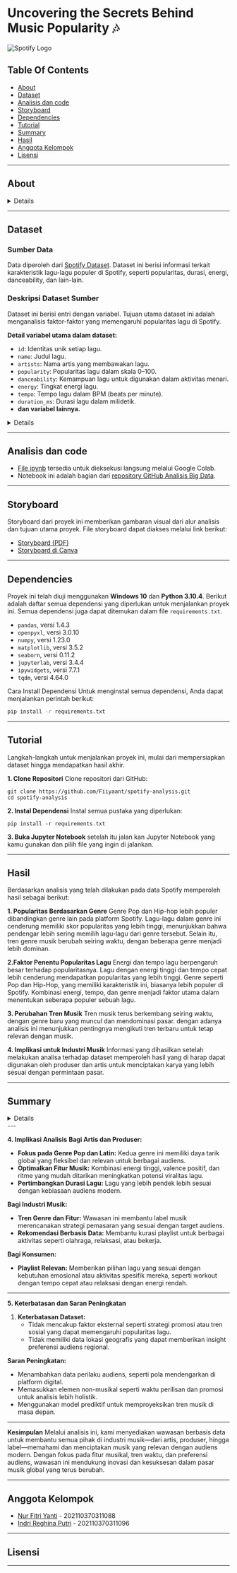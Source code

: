 # Uncovering the Secrets Behind Music Popularity 🎶

![Spotify Logo](https://upload.wikimedia.org/wikipedia/commons/thumb/2/26/Spotify_logo_with_text.svg/1024px-Spotify_logo_with_text.svg.png)


## Table Of Contents
- [About](#About)
- [Dataset](#dataset)
- [Analisis dan code](#analisis-dan-code)
- [Storyboard](#storyboard)
- [Dependencies](#dependencies)
- [Tutorial](#Tutorial)
- [Summary](#Summary)
- [Hasil](#hasil)
- [Anggota Kelompok](#anggota-kelompok)
- [Lisensi](#lisensi)

---


## About
<details>
  
### **1.1 Musik: Lebih dari Sekadar Hiburan**

Musik lebih dari sekadar hiburan; ia memiliki dampak besar pada **suasana hati**, **produktivitas**, dan bahkan **membentuk tren sosial** yang memengaruhi kehidupan sehari-hari. 

Di tengah persaingan ketat di industri musik, **memahami apa yang membuat sebuah lagu bisa viral atau populer** adalah kunci sukses. Dengan perkembangan teknologi, terutama lewat platform seperti **Spotify**, tren musik bergerak sangat cepat, dan preferensi audiens pun berubah seiring waktu.

Oleh karena itu, penting untuk menganalisis:
- **Faktor-faktor yang memengaruhi popularitas lagu**,
- **Karakteristik musik yang cocok untuk aktivitas tertentu**, serta
- **Tren yang muncul berdasarkan waktu rilis**.

Pemahaman ini bisa membantu **artis**, **produser**, dan **label musik** menciptakan karya yang lebih relevan, menarik, dan berpotensi sukses. 
Mari bersama-sama mengeksplorasi apa yang sebenarnya membuat musik bisa menghubungkan banyak orang!


### **1.2 Penjelasan Singkat Tentang Rencana dalam Mengatasi Pernyataan Masalah**

Kami menggunakan dataset yang berisi **32,833 lagu** dengan **23 fitur utama** seperti popularitas, genre, danceability, tempo, energi, valence, durasi, dan tahun rilis. Data ini mencakup informasi terperinci yang relevan untuk menganalisis tren musik, memahami karakteristik yang memengaruhi popularitas lagu, dan memberikan insight kepada artis serta produser musik.  

Pendekatan kami terdiri dari:
1. **Analisis Tren Musik**: Mengidentifikasi faktor-faktor yang memengaruhi popularitas lagu dan potensinya untuk menjadi viral berdasarkan genre dan fitur musik.
2. **Karakteristik Lagu untuk Aktivitas Tertentu**: Mengelompokkan lagu berdasarkan fitur seperti energi, tempo, dan valence untuk berbagai aktivitas seperti workout, relaksasi, atau bekerja.
3. **Tren Berdasarkan Waktu**: Menelusuri evolusi fitur musik seperti durasi, danceability, dan valence untuk menemukan perubahan pola preferensi audiens.
4. **Memberikan Insight Strategis**: Menyediakan panduan bagi artis dan industri musik untuk menciptakan karya yang relevan dengan audiens modern.

### **1.3 Pendekatan dan Teknik Analisis**

Kami menggunakan berbagai teknik analisis data untuk memahami dan menjawab permasalahan:
1. **Eksplorasi Data**: Melihat distribusi dan pola fitur musikal, seperti danceability dan popularitas.
2. **Korelasi Fitur**: Mengukur hubungan antara elemen musikal seperti energi, valence, dan danceability dengan tingkat popularitas.
3. **Clustering**: Mengelompokkan lagu menggunakan teknik seperti *K-Means* untuk menentukan kelompok lagu berdasarkan karakteristik tertentu, seperti workout atau relaksasi.
4. **Analisis Tren Historis**: Mengamati perubahan durasi, valence, dan danceability lagu berdasarkan tahun rilis untuk memahami evolusi tren musik.
5. **Visualisasi Data**: Menggunakan grafik untuk memetakan tren seperti dominasi genre setiap tahun, perubahan durasi lagu, dan evolusi energi serta valence.
6. **Rekomendasi Berbasis Data**: Menyusun daftar lagu dan insight untuk genre atau aktivitas tertentu berdasarkan hasil analisis.

Pendekatan ini bertujuan untuk memberikan solusi komprehensif yang relevan dengan dinamika industri musik modern.

### **1.4 Manfaat Analisis untuk Konsumen dan Industri Musik**

**Bagi Artis dan Produser**:
- Insight tentang genre dan fitur musik yang cenderung populer, seperti danceability tinggi atau valence positif, membantu menciptakan lagu dengan peluang besar untuk viralitas.
- Rekomendasi tentang durasi lagu, kombinasi fitur seperti energi dan tempo, serta genre dominan dapat menjadi panduan dalam proses kreatif.

**Bagi Industri Musik**:
- Tren berdasarkan waktu membantu industri memahami evolusi musik dan menyesuaikan strategi pemasaran.
- Insight tentang fitur musikal memungkinkan label untuk lebih tepat memasarkan lagu sesuai target audiens, baik untuk platform digital seperti Spotify maupun media sosial seperti TikTok.

**Bagi Audiens**:
- Playlist yang relevan dengan kebutuhan, seperti lagu workout dengan energi tinggi atau lagu relaksasi dengan suasana positif.
- Meningkatkan pengalaman mendengarkan yang lebih personal, membantu audiens menikmati musik yang sesuai dengan aktivitas dan preferensi mereka.

Analisis kami dilakukan diharapkan memberikan manfaat nyata untuk semua pemangku kepentingan dalam industri musik, mulai dari menciptakan musik yang relevan hingga memperkuat pengalaman mendengarkan audiens.
</details>


---

## Dataset

### Sumber Data
Data diperoleh dari [Spotify Dataset](https://www.kaggle.com/datasets/). Dataset ini berisi informasi terkait karakteristik lagu-lagu populer di Spotify, seperti popularitas, durasi, energi, danceability, dan lain-lain.

### Deskripsi Dataset Sumber
Dataset ini berisi **<jumlah data>** entri dengan **<jumlah variabel>** variabel. Tujuan utama dataset ini adalah menganalisis faktor-faktor yang memengaruhi popularitas lagu di Spotify.  

**Detail variabel utama dalam dataset:**
- `id`: Identitas unik setiap lagu.
- `name`: Judul lagu.
- `artists`: Nama artis yang membawakan lagu.
- `popularity`: Popularitas lagu dalam skala 0–100.
- `danceability`: Kemampuan lagu untuk digunakan dalam aktivitas menari.
- `energy`: Tingkat energi lagu.
- `tempo`: Tempo lagu dalam BPM (beats per minute).
- `duration_ms`: Durasi lagu dalam milidetik.
- **dan variabel lainnya.**  

<details>

**Karakteristik khusus data:**
- **Nilai Hilang:** Dataset mencatat nilai hilang sebagai `NaN`.  
- **Format Waktu:** Kolom waktu rilis menggunakan format `YYYY-MM-DD`.  

### Langkah-Langkah Pembersihan Data
#### **Langkah 1: Impor Data**
Data diimpor menggunakan pustaka `pandas` dengan format `.csv`. Berikut adalah langkah untuk mengimpor data:  
```python
import pandas as pd

# Membaca dataset 
df = pd.read_csv("spotify_dataset.csv")

# Menampilkan beberapa baris awal
df.head()
```

#### **Langkah 2: Pemeriksaan Nilai Hilang**
Kolom dengan nilai yang hilang diperiksa dan ditangani sesuai konteks:

```
# Menangani nilai hilang
df['popularity'].fillna(df['popularity'].mean(), inplace=True)  # Imputasi dengan rata-rata
df.dropna(subset=['artists', 'name'], inplace=True)  # Hapus baris dengan artis/nama hilang
```
#### **Langkah 3: Pemeriksaan dan Perbaikan Tipe Data**
Setelah data bersih, tipe data diperiksa dan diperbaiki jika ditemukan ketidaksesuaian.
```
# Mengecek tipe data
df.dtypes

# Mengubah tipe data 'duration_ms' menjadi tipe integer
df['duration_ms'] = df['duration_ms'].astype(int)
```
#### Ringkasan Dataset Setelah Pembersihan

**Sebelum Pembersihan:**
| Variabel              | Nilai Hilang |
|-----------------------|--------------|
| track_artist          | 5            |
| track_album_name      | 5            |
| track_name            | 5            |
| track_id              | 0            |
| key                   | 0            |
| tempo                 | 0            |
| valence               | 0            |
| liveness              | 0            |
| instrumentalness      | 0            |
| acousticsness         | 0            |
| speechiness           | 0            |
| mode                  | 0            |
| loudness              | 0            |
| danceability          | 0            |
| energy                | 0            |

**Sesudah Pembersihan:**
| Variabel              | Nilai Hilang |
|-----------------------|--------------|
| track_id              | 0            |
| energy                | 0            |
| tempo                 | 0            |
| valence               | 0            |
| liveness              | 0            |
| instrumentalness      | 0            |
| acousticsness         | 0            |
| speechiness           | 0            |
| mode                  | 0            |
| loudness              | 0            |
| key                   | 0            |
| danceability          | 0            |
| track_name            | 0            |
| playlist_subgenre     | 0            |
| playlist_genre        | 0            |
| playlist_id           | 0            |
| playlist_name         | 0            |
| track_album_release_date | 0         |


### Analisis Statistik Deskriptif


#### Tujuan
Analisis statistik deskriptif dilakukan untuk memberikan gambaran umum tentang data yang telah dibersihkan. Hal ini meliputi informasi seperti rata-rata, standar deviasi, nilai minimum, nilai maksimum, serta kuartil dari setiap variabel numerik dalam dataset.

#### Statistik Deskriptif Variabel Numerik
Berikut adalah hasil analisis statistik deskriptif untuk variabel numerik dalam dataset:

| Variabel            | Count    | Mean       | Std Dev    | Min       | 25%       | 50%       | 75%       | Max       |
|---------------------|----------|------------|------------|-----------|-----------|-----------|-----------|-----------|
| `track_popularity`  | 32833    | 42.48      | 24.98      | 0.00      | 24.00     | 45.00     | 62.00     | 100.00    |
| `danceability`      | 32833    | 0.65       | 0.14       | 0.00      | 0.56      | 0.67      | 0.76      | 0.98      |
| `energy`            | 32833    | 0.69       | 0.18       | 0.00      | 0.58      | 0.72      | 0.84      | 1.00      |
| `key`               | 32833    | 5.37       | 3.61       | 0.00      | 2.00      | 6.00      | 9.00      | 11.00     |
| `loudness`          | 32833    | -6.71      | 2.99       | -46.44    | -8.17     | -6.16     | -4.64     | 1.28      |
| `mode`              | 32833    | 0.56       | 0.49       | 0.00      | 0.00      | 1.00      | 1.00      | 1.00      |
| `speechiness`       | 32833    | 0.10       | 0.10       | 0.00      | 0.04      | 0.06      | 0.13      | 0.91      |
| `acousticness`      | 32833    | 0.17       | 0.21       | 0.00      | 0.01      | 0.08      | 0.25      | 0.99      |
| `instrumentalness`  | 32833    | 0.08       | 0.22       | 0.00      | 0.00      | 0.00      | 0.00      | 0.99      |
| `liveness`          | 32833    | 0.19       | 0.15       | 0.00      | 0.09      | 0.12      | 0.24      | 0.99      |
| `valence`           | 32833    | 0.51       | 0.23       | 0.00      | 0.33      | 0.51      | 0.69      | 0.99      |
| `tempo`             | 32833    | 120.88     | 26.90      | 0.00      | 99.96     | 121.98    | 133.92    | 239.44    |
| `duration_ms`       | 32833    | 225799.81  | 59834.00   | 4000.00   | 187819.00 | 216000.00 | 253585.00 | 517810.00 |

**Kesimpulan Awal**
1. **Populeritas Lagu (track_popularity)**: Nilai rata-rata adalah 42.48, menunjukkan sebagian besar lagu tidak sepenuhnya populer.
2. **Danceability dan Energy**: Sebagian besar lagu memiliki nilai danceability dan energy tinggi, yang menunjukkan karakteristik musik yang sering digunakan untuk aktivitas tarian atau hiburan.
3. **Tempo**: Tempo rata-rata adalah sekitar 120 BPM, konsisten dengan genre musik pop dan dance.
</details>
  
---
## Analisis dan code
- [File ipynb](https://colab.research.google.com/drive/1IT7PGdNXmqVbZYcVfQr2KW413MFy3L2V?usp=sharing) tersedia untuk dieksekusi langsung melalui Google Colab.
- Notebook ini adalah bagian dari [repository GitHub Analisis Big Data](https://github.com/fiiyaant/Analisis-Big-data/tree/main/Notebook).

---
## Storyboard
Storyboard dari proyek ini memberikan gambaran visual dari alur analisis dan tujuan utama proyek. File storyboard dapat diakses melalui link berikut:
- [Storyboard (PDF)](https://github.com/fiiyaant/Analisis-Big-data/blob/main/Storyboard/Storyboard.pdf)
- [Storyboard di Canva](https://www.canva.com/design/DAGYmD00Jps/ZUJwMcNluhOYKbGw4kTA7w/edit)

---
## Dependencies

Proyek ini telah diuji menggunakan **Windows 10** dan **Python 3.10.4**.
Berikut adalah daftar semua dependensi yang diperlukan untuk menjalankan proyek ini. Semua dependensi juga dapat ditemukan dalam file `requirements.txt`.

- `pandas`, versi 1.4.3  
- `openpyxl`, versi 3.0.10  
- `numpy`, versi 1.23.0  
- `matplotlib`, versi 3.5.2  
- `seaborn`, versi 0.11.2  
- `jupyterlab`, versi 3.4.4  
- `ipywidgets`, versi 7.7.1  
- `tqdm`, versi 4.64.0  

Cara Install Dependensi
Untuk menginstal semua dependensi, Anda dapat menjalankan perintah berikut:

```bash
pip install -r requirements.txt
```


---
## Tutorial

Langkah-langkah untuk menjalankan proyek ini, mulai dari mempersiapkan dataset hingga mendapatkan hasil akhir.

**1. Clone Repositori**
Clone repositori dari GitHub:
```
git clone https://github.com/Fiiyaant/spotify-analysis.git
cd spotify-analysis
```
**2. Instal Dependensi**
Instal semua pustaka yang diperlukan:
```
pip install -r requirements.txt
```
**3. Buka Jupyter Notebook**
setelah itu jalan kan Jupyter Notebook yang kamu gunakan dan pilih file yang ingin di jalankan.


---

## Hasil
Berdasarkan analisis yang telah dilakukan pada data Spotify memperoleh hasil sebagai berikut:

**1. Popularitas Berdasarkan Genre**
Genre Pop dan Hip-hop lebih populer dibandingkan genre lain pada platform Spotify. Lagu-lagu dalam genre ini cenderung memiliki skor popularitas yang lebih tinggi, menunjukkan bahwa pendengar lebih sering memilih lagu-lagu dari genre tersebut. Selain itu, tren genre musik berubah seiring waktu, dengan beberapa genre menjadi lebih dominan.

**2.Faktor Penentu Popularitas Lagu**
Energi dan tempo lagu berpengaruh besar terhadap popularitasnya. Lagu dengan energi tinggi dan tempo cepat lebih cenderung mendapatkan popularitas yang lebih tinggi. Genre seperti Pop dan Hip-Hop, yang memiliki karakteristik ini, biasanya lebih populer di Spotify. Kombinasi energi, tempo, dan genre menjadi faktor utama dalam menentukan seberapa populer sebuah lagu.

**3. Perubahan Tren Musik**
Tren musik terus berkembang seiring waktu, dengan genre baru yang muncul dan mendominasi pasar. dengan adanya analisis ini menunjukkan pentingnya mengikuti tren terbaru untuk tetap relevan dengan musik.

**4. Implikasi untuk Industri Musik**
Informasi yang dihasilkan setelah melakukan analisa terhadap dataset memperoleh hasil yang di harap dapat digunakan oleh produser dan artis untuk menciptakan karya yang lebih sesuai dengan permintaan pasar.


---

## Summary

<details>

**1. Pernyataan Masalah**
Industri musik terus berkembang pesat dengan hadirnya platform digital seperti Spotify dan TikTok yang mengubah cara audiens mengonsumsi dan menikmati musik. Tantangan utama yang dihadapi adalah:
- **Mengidentifikasi faktor-faktor yang membuat sebuah lagu populer atau viral.**
- **Menentukan karakteristik lagu yang sesuai untuk aktivitas tertentu seperti workout, relaksasi, atau bekerja.**
- **Menganalisis tren musik berdasarkan waktu rilis.**

Masalah ini sangat relevan bagi artis, produser, dan label musik untuk menciptakan lagu yang lebih relevan, menarik, dan memiliki daya tarik global.

---
**2. Pendekatan untuk Membahas Masalah**
Dataset yang digunakan mencakup **32,833 lagu** dengan **23 fitur utama**, seperti:
- **Fitur numerik:** Popularitas, danceability, energy, valence, tempo, dan durasi.
- **Fitur kategori:** Genre, sub-genre, nama artis, dan tahun rilis.

**Metodologi yang Diterapkan:**
1. **Eksplorasi Data:**
   - Mengidentifikasi pola dan distribusi fitur musikal utama seperti popularitas, tempo, dan energi.
2. **Analisis Tren:**
   - Memetakan evolusi genre, durasi lagu, dan danceability dari tahun ke tahun untuk memahami perubahan preferensi audiens.
3. **Segmentasi Aktivitas:**
   - Mengelompokkan lagu berdasarkan fitur tertentu untuk aktivitas seperti workout (tempo tinggi), relaksasi (energi rendah), dan bekerja (acousticness tinggi).
4. **Visualisasi Data:**
   - Menggunakan grafik untuk menggambarkan tren popularitas, perubahan genre, dan evolusi fitur musikal.

---

**3. Wawasan Utama**
1. **Dominasi Genre Berdasarkan Waktu:**
   - **Rock** mendominasi dari tahun 1960-an hingga 1990-an dengan lagu ikonik seperti *"Bohemian Rhapsody"* oleh Queen.
   - **Pop dan EDM** menjadi genre yang dominan sejak 2010-an, didorong oleh platform digital. Contoh: *"Shape of You"* oleh Ed Sheeran.

2. **Durasi Lagu Berdasarkan Era:**
   - Lagu pada era 1960-1980-an berdurasi panjang (~4 menit), seperti *"Hotel California"* oleh Eagles.
   - Lagu modern cenderung lebih pendek (~3 menit), mencerminkan preferensi audiens akan konten yang cepat dan ringkas.

3. **Faktor Viralitas Lagu:**
   - **Energy tinggi** (EDM dan Pop) memicu daya tarik instan di platform media sosial.
   - Kombinasi **danceability tinggi** dan **valence positif** sangat cocok untuk menciptakan tantangan tarian viral di TikTok.

4. **Tren Danceability dan Valence:**
   - Danceability meningkat secara konsisten sejak 1980-an, sedangkan valence (keceriaan lagu) menurun sejak 1990-an, menunjukkan pergeseran menuju musik yang lebih emosional.

</details>
---


**4. Implikasi Analisis**
**Bagi Artis dan Produser:**
- **Fokus pada Genre Pop dan Latin:** Kedua genre ini memiliki daya tarik global yang fleksibel dan relevan untuk berbagai audiens.
- **Optimalkan Fitur Musik:** Kombinasi energi tinggi, valence positif, dan ritme yang mudah ditarikan meningkatkan potensi viralitas lagu.
- **Pertimbangkan Durasi Lagu:** Lagu yang lebih pendek lebih sesuai dengan kebiasaan audiens modern.

**Bagi Industri Musik:**
- **Tren Genre dan Fitur:** Wawasan ini membantu label musik merencanakan strategi pemasaran yang sesuai dengan target audiens.
- **Rekomendasi Berbasis Data:** Membantu kurasi playlist untuk berbagai aktivitas seperti olahraga, relaksasi, atau bekerja.

**Bagi Konsumen:**
- **Playlist Relevan:** Memberikan pilihan lagu yang sesuai dengan kebutuhan emosional atau aktivitas spesifik mereka, seperti workout dengan tempo cepat atau relaksasi dengan energi rendah.

---

**5. Keterbatasan dan Saran Peningkatan**
1. **Keterbatasan Dataset:**
   - Tidak mencakup faktor eksternal seperti strategi promosi atau tren sosial yang dapat memengaruhi popularitas lagu.
   - Tidak memiliki data lokasi geografis yang dapat memberikan insight preferensi audiens regional.


**Saran Peningkatan:**
- Menambahkan data perilaku audiens, seperti pola mendengarkan di platform digital.
- Memasukkan elemen non-musikal seperti waktu perilisan dan promosi untuk analisis lebih holistik.
- Menggunakan model prediktif untuk memproyeksikan tren musik di masa depan.

---

**Kesimpulan**
Melalui analisis ini, kami menyediakan wawasan berbasis data untuk membantu semua pihak di industri musik—dari artis, produser, hingga label—memahami dan menciptakan musik yang relevan dengan audiens modern. Dengan fokus pada fitur musikal, tren waktu, dan preferensi audiens, wawasan ini mendukung inovasi dan kesuksesan dalam pasar musik global yang terus berubah.


---

## Anggota Kelompok

- [Nur Fitri Yanti](https://github.com/fiiyaant) - 202110370311088
- [Indri Reghina Putri](https://github.com/nanajem1) - 202110370311096

---

## Lisensi
---
